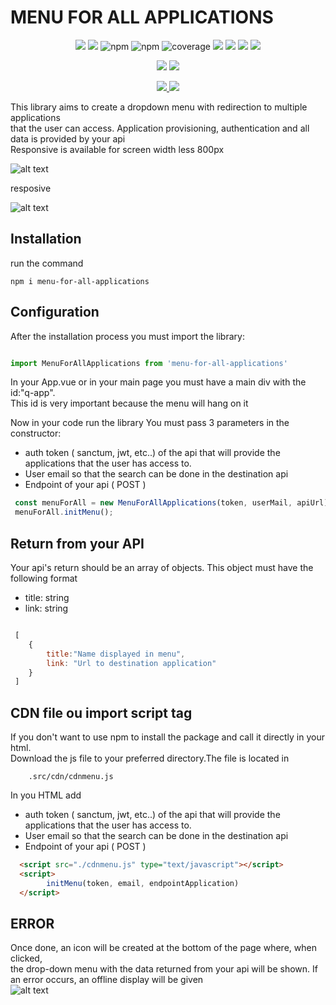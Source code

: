 # MENU FOR ALL APPLICATIONS 

<p align="center">
   <img src="https://img.shields.io/bower/l/MI?style=flat-square">
   <img src="https://img.shields.io/badge/version-1.0.2-blue">
   <img alt="npm" src="https://img.shields.io/npm/dm/menu-for-all-applications">
   <img alt="npm" src="https://img.shields.io/npm/dw/menu-for-all-applications">
   <img src="https://img.shields.io/badge/coverage-100%25-yellowgree" alt="coverage">
   <img src="https://img.shields.io/github/issues/rhaymisonbetini/menu-for-all-applications.svg">
   <img src="https://img.shields.io/github/issues-closed/rhaymisonbetini/menu-for-all-applications.svg">
   <img src="https://img.shields.io/github/issues-pr/rhaymisonbetini/menu-for-all-applications.svg">
   <img src="https://img.shields.io/github/issues-pr-closed/rhaymisonbetini/menu-for-all-applications.svg">
</p>

<p align="center">
   <img src="https://img.shields.io/badge/JavaScript-F7DF1E?style=for-the-badge&logo=javascript&logoColor=black">
   <img src="https://img.shields.io/badge/Node.js-43853D?style=for-the-badge&logo=node.js&logoColor=white">
</p>

<p align="center">
  <a href="https://www.linkedin.com/in/heleno-betini-2b3016175/" target="_blank">
    <img src="https://img.shields.io/badge/LinkedIn-0077B5?style=for-the-badge&logo=linkedin&logoColor=white">
  </a>
  <a href="https://github.com/rhaymisonbetini" target="_blank">
    <img src="https://img.shields.io/badge/GitHub-100000?style=for-the-badge&logo=github&logoColor=white">
  </a>
</p>


This library aims to create a dropdown menu with redirection to multiple applications <br/> 
that the user can access. Application provisioning, authentication and all data is provided by your api<br/> 
Responsive is available for screen width less 800px

![alt text](https://github.com/rhaymisonbetini/menu-for-all-applications/blob/main/src/assets/Screen-Recording-_23-02-2023-09-18-06_.gif)

resposive<br>

![alt text](https://github.com/rhaymisonbetini/menu-for-all-applications/blob/main/src/assets/responsive_.gif)

## Installation

run the command

```
npm i menu-for-all-applications

```

## Configuration

After the installation process you must import the library:

```javascript

import MenuForAllApplications from 'menu-for-all-applications'

```

In your App.vue or in your main page you must have a main div with the id:"q-app". <br/> 
This id is very important because the menu will hang on it

Now in your code run the library
You must pass 3 parameters in the constructor:

* auth token ( sanctum, jwt, etc..) of the api that will provide the applications that the user has access to. <br/>
* User email so that the search can be done in the destination api<br/>
* Endpoint of your api ( POST )<br/>

```javascript
 const menuForAll = new MenuForAllApplications(token, userMail, apiUrl);
 menuForAll.initMenu();

```

## Return from your API

Your api's return should be an array of objects.
This object must have the following format

* title: string
* link:  string

```javascript

 [
    {
        title:"Name displayed in menu",
        link: "Url to destination application"
    }
 ]

```

## CDN file ou import script tag

If you don't want to use npm to install the package and call it directly in your html.<br/>
Download the js file to your preferred directory.The file is located in <br/>

```
    .src/cdn/cdnmenu.js
```

In you HTML add <br/>


* auth token ( sanctum, jwt, etc..) of the api that will provide the applications that the user has access to. <br/>
* User email so that the search can be done in the destination api<br/>
* Endpoint of your api ( POST )<br/>

```html
  <script src="./cdnmenu.js" type="text/javascript"></script>    
  <script>
        initMenu(token, email, endpointApplication)
  </script>
```


## ERROR

Once done, an icon will be created at the bottom of the page where, when clicked, <br/>
the drop-down menu with the data returned from your api will be shown. If an error occurs, an offline display will be given <br/>
![alt text](https://github.com/rhaymisonbetini/menu-for-all-applications/blob/main/src/assets/error.jpg)